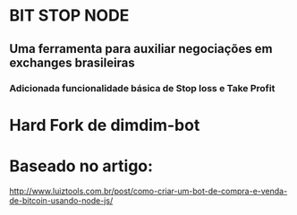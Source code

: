 # BIT STOP NODE 
## Uma ferramenta para auxiliar negociações em exchanges brasileiras
### Adicionada funcionalidade básica de Stop loss e Take Profit

# Hard Fork de dimdim-bot
# Baseado no artigo:
http://www.luiztools.com.br/post/como-criar-um-bot-de-compra-e-venda-de-bitcoin-usando-node-js/